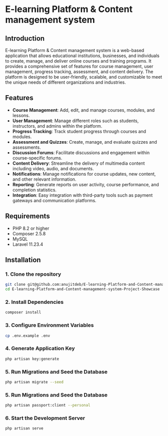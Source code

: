# E-learning Platform & Content management system

## Introduction

E-learning Platform & Content management system is a web-based application that allows educational institutions,
businesses, and individuals to create, manage, and deliver online courses and training programs. It provides a
comprehensive set of features for course management, user management, progress tracking, assessment, and content
delivery. The platform is designed to be user-friendly, scalable, and customizable to meet the unique needs of different
organizations and industries.

## Features

- **Course Management**: Add, edit, and manage courses, modules, and lessons.
- **User Management**: Manage different roles such as students, instructors, and admins within the platform.
- **Progress Tracking**: Track student progress through courses and modules.
- **Assessment and Quizzes**: Create, manage, and evaluate quizzes and assessments.
- **Discussion Forums**: Facilitate discussions and engagement within course-specific forums.
- **Content Delivery**: Streamline the delivery of multimedia content including video, audio, and documents.
- **Notifications**: Manage notifications for course updates, new content, and other relevant information.
- **Reporting**: Generate reports on user activity, course performance, and completion statistics.
- **Integration**: Easy integration with third-party tools such as payment gateways and communication platforms.

## Requirements

- PHP 8.2 or higher
- Composer 2.5.8
- MySQL
- Laravel 11.23.4

## Installation

### 1. Clone the repository

```bash
git clone git@github.com:anujitdeb/E-learning-Platform-and-Content-management-system-Project-Showcase.git
cd E-learning-Platform-and-Content-management-system-Project-Showcase
```

### 2. Install Dependencies

```bash
composer install
```

### 3. Configure Environment Variables

```bash
cp .env.example .env
```

### 4. Generate Application Key

```bash
php artisan key:generate
```

### 5. Run Migrations and Seed the Database

```bash
php artisan migrate --seed
```

### 5. Run Migrations and Seed the Database

```bash
php artisan passport:client --personal
```

### 6. Start the Development Server

```bash
php artisan serve
```
